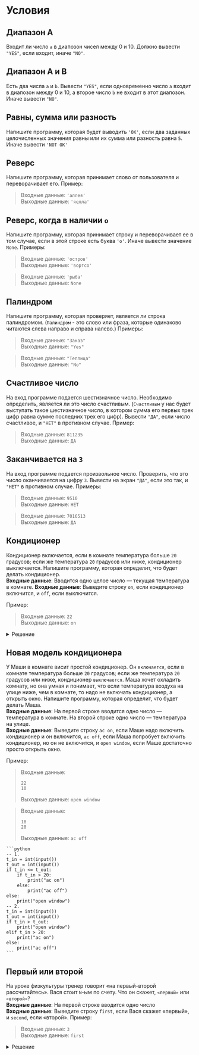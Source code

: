 # Условия

## Диапазон A

Входит ли число `a` в диапозон чисел между 0 и 10. Должно вывести `"YES"`, если входит, иначе `"NO"`.

## Диапазон A и B

Есть два числа `a` и `b`. Вывести `"YES"`, если одновременно число `a` входит в диапозон между 0 и 10, а второе число `b` не входит в этот диапозон. Иначе вывести `"NO"`.

## Равны, сумма или разность

Напишите программу, которая будет выводить `'OK'`, если два заданных целочисленных значения равны или их сумма или разность равна `5`. Иначе вывести `'NOT OK'`

## Реверс

Напишите программу, которая принимает слово от пользователя и переворачивает его. Пример:

> Входные данные: `'аллея'`  
> Выходные данные: `'яелла'`

## Реверс, когда в наличии `o`

Напишите программу, которая принимает строку и переворачивает ее в том случае, если в этой строке есть буква `'o'`. Иначе вывести значение `None`. Примеры:

> Входные данные: `'остров'`  
> Выходные данные: `'вортсо'`

> Входные данные: `'рыба'`  
> Выходные данные: `None`

## Палиндром

Напишите программу, которая проверяет, является ли строка палиндромом. (`Палиндром` - это слово или фраза, которые одинаково читаются слева направо и справа налево.)
Примеры:

> Входные данные: `"Заказ"`  
> Выходные данные: `"Yes"`

> Входные данные: `"Теплица"`  
> Выходные данные: `"No"`

## Счастливое число

На вход программе подается шестизначное число. Необходимо определить, является ли это число счастливым. (`Счастливым` у нас будет выступать такое шестизначное число, в котором сумма его первых трех цифр равна сумме последних трех его цифр). Вывести `"ДА"`, если число счастливое, и `"НЕТ"` в противном случае. Пример:

> Входные данные: `811235`  
> Выходные данные: `ДА`

## Заканчивается на `3`

На вход программе подается произвольное число. Проверить, что это число оканчивается на цифру `3`. Вывести на экран `"ДА"`, если это так, и `"НЕТ"` в противном случае. Примеры:

> Входные данные: `9510`  
> Выходные данные: `НЕТ`

> Входные данные: `7016513`  
> Выходные данные: `ДА`

## Кондиционер

Кондиционер включается, если в комнате температура больше `20` градусов; если же температура `20` градусов или ниже, кондиционер выключается. Напишите программу, которая определит, что будет делать кондиционер.  
**Входные данные**: Вводится одно целое число — текущая температура в комнате.
**Входные данные**: Выведите строку `on`, если кондиционер включится, и `off`, если выключится.

Пример:

> Входные данные: `22`  
> Выходные данные: `on`

<details><summary>Решение</summary>
<pre>
n = int(input())
if n > 20:
    print("on")
else:
    print("off")
</pre>
</details>

## Новая модель кондиционера

У Маши в комнате висит простой кондиционер. Он `включается`, если в комнате температура больше `20` градусов; если же температура `20` градусов или ниже, кондиционер `выключается`. Маша хочет охладить комнату, но она умная и понимает, что если температура воздуха на улице ниже, чем в комнате, то надо не включать кондиционер, а открыть окно. Напишите программу, которая определит, что будет делать Маша.\
**Входные данные**: На первой строке вводится одно число — температура в комнате. На второй строке одно число — температура на улице.\
**Входные данные**: Выведите строку `ac on`, если Маше надо включить кондиционер и он включится, `ac off`, если Маша попробует включить кондиционер, но он не включится, и `open window`, если Маше достаточно просто открыть окно.

Пример:

> Входные данные:
> 
> ```
> 22
> 10
> ```
> 
> Выходные данные: `open window`

> Входные данные:
> 
> ```
> 18
> 20
> ```
> 
> Выходные данные: `ac off`

````{toggle}
```python
-- 1.
t_in = int(input())
t_out = int(input())
if t_in <= t_out:
    if t_in > 20:
        print("ac on")
    else:
        print("ac off")
else:
    print("open window")
-- 2.
t_in = int(input())
t_out = int(input())
if t_in > t_out:
    print("open window")
elif t_in > 20:
    print("ac on")
else:
    print("ac off")
```
````

## Первый или второй

На уроке физкультуры тренер говорит «на первый-второй рассчитайтесь». Вася стоит 
`N`-ым по счету. Что он скажет, `«первый»` или `«второй»`?\
**Входные данные**: На первой строке вводится одно число\
**Входные данные**: Выведите строку `first`, если Вася скажет «первый», и `second`, если «второй».
Пример:

> Входные данные: `3`  
> Выходные данные: `first`

<details><summary>Решение</summary>
<pre>
n = int(input())
if n % 2 == 1:
    print("first")
else:
    print("second")
</pre>
</details>